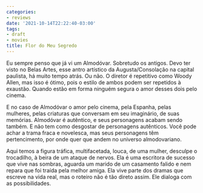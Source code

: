 ```yaml
---
categories:
- reviews
date: '2021-10-14T22:22:40-03:00'
tags:
- draft
- movies
title: Flor do Meu Segredo
---
```


Eu sempre penso que já vi um Almodóvar. Sobretudo os antigos. Devo ter visto no Belas Artes, esse antro artístico da Augusta/Consolação na capital paulista, há muito tempo atrás. Ou não. O diretor é repetitivo como Woody Allen, mas isso é ótimo, pois o estilo de ambos podem ser repetidos à exaustão. Quando estão em forma ninguém segura o amor desses dois pelo cinema.

E no caso de Almodóvar o amor pelo cinema, pela Espanha, pelas mulheres, pelas criaturas que conversam em seu imaginário, de suas memórias. Almodóvar é autêntico, e seus personagens acabam sendo também. E não tem como desgostar de personagens autênticos. Você pode achar a trama fraca e novelesca, mas seus personagens têm pertencimento, por onde quer que andem no universo almodovariano.

Aqui temos a figura tráfica, multifacetada, louca, de uma mulher, desculpe o trocadilho, à beira de um ataque de nervos. Ela é uma escritora de sucesso que vive nas sombras, aguarda um marido de um casamento falido e nem repara que foi traída pela melhor amiga. Ela vive parte dos dramas que escreve na vida real, mas o roteiro não é tão direto assim. Ele dialoga com as possibilidades.
